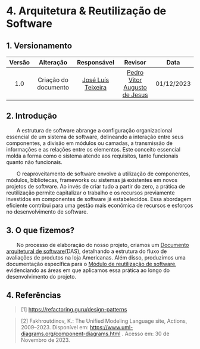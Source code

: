 # 4. Arquitetura & Reutilização de Software

<!--
A Wiki ou GitPages do Projeto deve conter um tópico dedicado ao Módulo Arquitetura & Reutilização de Software, com dois subtópicos principais, conforme [4.1](/docs/ArquiteturaReutilizacao/4.1.PadroesArquiteturais.md) e [4.2](/docs/ArquiteturaReutilizacao/4.2.ReutilizacaoDeSoftware.md), e um subtópico de cunho complementar, conforme [4.3](/docs/ArquiteturaReutilizacao/4.3.ParticipacoesArqReutilizacao.md).
-->

## 1. Versionamento

| Versão |                      Alteração                      |    Responsável     |      Revisor       | Data  |
| :----: | :-------------------------------------------------: | :----------------: | :----------------: | :---: |
|  1.0   |  Criação do documento   | [José Luís Teixeira](https://github.com/joseluis-rt)  | [Pedro Vitor Augusto de Jesus](https://github.com/peedrooo) | 01/12/2023 |


## 2. Introdução

&emsp;&emsp;A estrutura de software abrange a configuração organizacional essencial de um sistema de software, delineando a interação entre seus componentes, a divisão em módulos ou camadas, a transmissão de informações e as relações entre os elementos. Este conceito essencial molda a forma como o sistema atende aos requisitos, tanto funcionais quanto não funcionais.

&emsp;&emsp;O reaproveitamento de software envolve a utilização de componentes, módulos, bibliotecas, frameworks ou sistemas já existentes em novos projetos de software. Ao invés de criar tudo a partir do zero, a prática de reutilização permite capitalizar o trabalho e os recursos previamente investidos em componentes de software já estabelecidos. Essa abordagem eficiente contribui para uma gestão mais econômica de recursos e esforços no desenvolvimento de software.

## 3. O que fizemos?

&emsp;&emsp;No processo de elaboração do nosso projeto, criamos um [Documento arquitetural de software](./4.1.1.DAS.md)(DAS), detalhando a estrutura do fluxo de avaliações de produtos na loja Americanas. Além disso, produzimos uma documentação específica para o [Módulo de reutilização de software](./4.2.1.Reutilizacao.md), evidenciando as áreas em que aplicamos essa prática ao longo do desenvolvimento do projeto.

## 4. Referências

> [1] https://refactoring.guru/design-patterns

> [2] Fakhroutdinov, K.: The Unified Modeling Language site,
Actions, 2009–2023. Disponível em: https://www.uml-diagrams.org/component-diagrams.html . Acesso em: 30 de Novembro de 2023.

